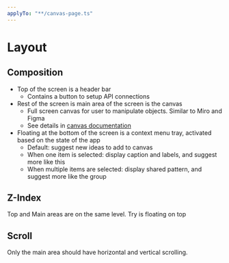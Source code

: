 ```yaml
---
applyTo: "**/canvas-page.ts"
---
```


# Layout

## Composition

- Top of the screen is a header bar
  - Contains a button to setup API connections
- Rest of the screen is main area of the screen is the canvas
  - Full screen canvas for user to manipulate objects. Similar to Miro and Figma
  - See details in [canvas documentation](./components//canvas/canvas.instructions.md)
- Floating at the bottom of the screen is a context menu tray, activated based on the state of the app
  - Default: suggest new ideas to add to canvas
  - When one item is selected: display caption and labels, and suggest more like this
  - When multiple items are selected: display shared pattern, and suggest more like the group

## Z-Index

Top and Main areas are on the same level. Try is floating on top

## Scroll

Only the main area should have horizontal and vertical scrolling.

